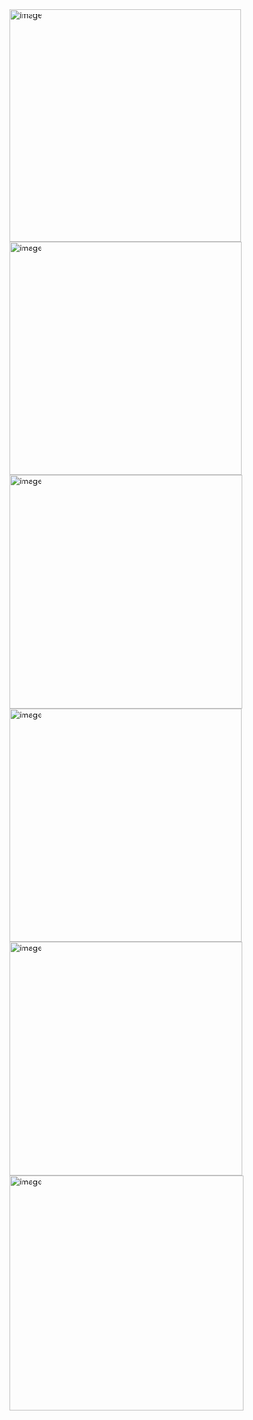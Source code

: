 <img width="412" alt="image" src="https://user-images.githubusercontent.com/109062680/200809960-c3b91604-9f6b-4b4c-9504-112c7abba09c.png">

<img width="413" alt="image" src="https://user-images.githubusercontent.com/109062680/200809543-b4a49b7d-ba2b-4a02-9f7e-c965264f093d.png">

<img width="414" alt="image" src="https://user-images.githubusercontent.com/109062680/200808962-903a4191-ecee-4fda-b366-5905f0aad6f2.png">

<img width="413" alt="image" src="https://user-images.githubusercontent.com/109062680/200809853-95422ccf-dfef-4be7-adcd-c9ed7d118734.png">

<img width="414" alt="image" src="https://user-images.githubusercontent.com/109062680/200809070-802596a5-c1dc-4933-bb34-964b587e4cf3.png">

<img width="416" alt="image" src="https://user-images.githubusercontent.com/109062680/200809197-3d67734e-1f26-4875-a761-068ef6af4a7d.png">
